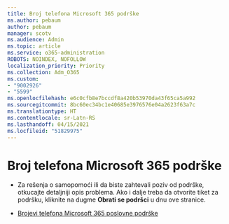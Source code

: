 ```yaml
---
title: Broj telefona Microsoft 365 podrške
ms.author: pebaum
author: pebaum
manager: scotv
ms.audience: Admin
ms.topic: article
ms.service: o365-administration
ROBOTS: NOINDEX, NOFOLLOW
localization_priority: Priority
ms.collection: Adm_O365
ms.custom:
- "9002926"
- "5599"
ms.openlocfilehash: e6c0cfb8e7bccdf8a420b53970da43f65ca5a992
ms.sourcegitcommit: 8bc60ec34bc1e40685e3976576e04a2623f63a7c
ms.translationtype: HT
ms.contentlocale: sr-Latn-RS
ms.lasthandoff: 04/15/2021
ms.locfileid: "51829975"
---
```

# <a name="microsoft-365-support-phone-number"></a>Broj telefona Microsoft 365 podrške

- Za rešenja o samopomoći ili da biste zahtevali poziv od podrške, otkucajte detaljniji opis problema.  Ako i dalje treba da otvorite tiket za podršku, kliknite na dugme **Obrati se podršci** u dnu ove stranice.

- [Brojevi telefona Microsoft 365 poslovne podrške](https://docs.microsoft.com/microsoft-365/admin/contact-support-for-business-products?view=o365-worldwide&tabs=phone)
